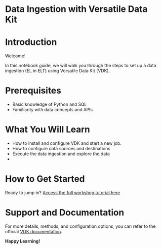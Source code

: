 # Data Ingestion with Versatile Data Kit

# Introduction

Welcome! 

In this notebook guide, we will walk you through the steps to set up a data ingestion (EL in ELT) using Versatile Data Kit (VDK). 

# Prerequisites

- Basic knowledge of Python and SQL
- Familiarity with data concepts and APIs

# What You Will Learn

- How to install and configure VDK and start a new job.
- How to configure data sources and destinations
- Execute the data ingestion and explore the data
- 
# How to Get Started

Ready to jump in? [Access the full workshop tutorial here](https://colab.research.google.com/github/antoniivanov/vdk-demo/blob/ingest/Ingest.ipynb)

# Support and Documentation

For more details, methods, and configuration options, you can refer to the official [VDK documentation](https://github.com/vmware/versatile-data-kit).

**Happy Learning!**



